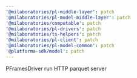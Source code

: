 ```yaml
---
'@milaboratories/pl-middle-layer': patch
'@milaboratories/pl-model-middle-layer': patch
'@milaboratories/computable': patch
'@milaboratories/pl-drivers': patch
'@milaboratories/ts-helpers': patch
'@milaboratories/pl-client': patch
'@milaboratories/pl-model-common': patch
'@platforma-sdk/model': patch
---
```


PFramesDriver run HTTP parquet server
